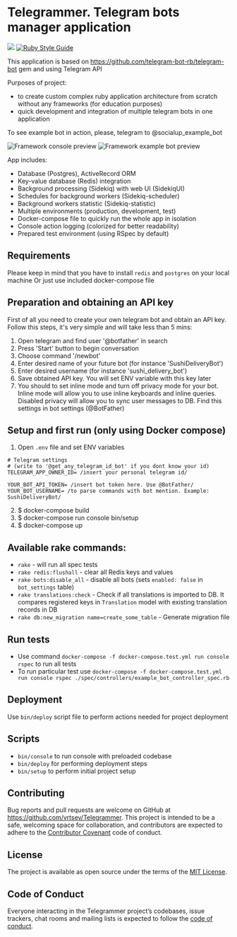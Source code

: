 # Telegrammer. Telegram bots manager application

![](https://img.shields.io/badge/ruby-v.3.1.1-red)
[![Ruby Style Guide](https://img.shields.io/badge/code_style-rubocop-brightgreen.svg)](https://github.com/rubocop/rubocop)

This application is based on https://github.com/telegram-bot-rb/telegram-bot gem and using Telegram API

Purposes of project:
- to create custom complex ruby application architecture from scratch without any frameworks (for education purposes)
- quick development and integration of multiple telegram bots in one application

To see example bot in action, please, telegram to @socialup_example_bot

![Framework console preview](https://user-images.githubusercontent.com/20019225/64276330-5c09f300-cf50-11e9-81dc-6a28ecd7cac1.JPG)
![Framework example bot preview](https://user-images.githubusercontent.com/20019225/64276329-5c09f300-cf50-11e9-9db2-fc871386fc72.jpg)


App includes:
- Database (Postgres), ActiveRecord ORM
- Key-value database (Redis) integration
- Background processing (Sidekiq) with web UI (SidekiqUI)
- Schedules for background workers (Sidekiq-scheduler)
- Background workers statistic (Sidekiq-statistic)
- Multiple environments (production, development, test)
- Docker-compose file to quickly run the whole app in isolation
- Console action logging (colorized for better readability)
- Prepared test environment (using RSpec by default)

## Requirements
Please keep in mind that you have to install `redis` and `postgres` on your local machine
Or just use included docker-compose file

## Preparation and obtaining an API key
First of all you need to create your own telegram bot and obtain an API key. Follow this steps, it's very simple and will take less than 5 mins:
1. Open telegram and find user '@botfather' in search
2. Press 'Start' button to begin conversation
3. Choose command '/newbot'
4. Enter desired name of your future bot (for instance 'SushiDeliveryBot')
5. Enter desired username (for instance 'sushi_delivery_bot')
6. Save obtained API key. You will set ENV variable with this key later
7. You should to set inline mode and turn off privacy mode for your bot. Inline mode will allow you to use inline keyboards and inline queries. Disabled privacy will allow you to sync user messages to DB. Find this settings in bot settings (@BotFather)

## Setup and first run (only using Docker compose)
1. Open `.env` file and set ENV variables

```
# Telegram settings
# (write to '@get_any_telegram_id_bot' if you dont know your id)
TELEGRAM_APP_OWNER_ID= /insert your personal telegram id/

YOUR_BOT_API_TOKEN= /insert bot token here. Use @BotFather/
YOUR_BOT_USERNAME= /to parse commands with bot mention. Example: SushiDeliveryBot/
```
2. $ docker-compose build
3. $ docker-compose run console bin/setup
4. $ docker-compose up


## Available rake commands:
- `rake` - will run all spec tests
- `rake redis:flushall` - clear all Redis keys and values
- `rake bots:disable_all` - disable all bots (sets `enabled: false` in `bot_settings` table)
- `rake translations:check` - Check if all translations is imported to DB. It compares registered keys in `Translation` model with existing translation records in DB
- `rake db:new_migration name=create_some_table` - Generate migration file


## Run tests
- Use command `docker-compose -f docker-compose.test.yml run console rspec` to run all tests
- To run particular test use `docker-compose -f docker-compose.test.yml run console rspec ./spec/controllers/example_bot_controller_spec.rb`

## Deployment
Use `bin/deploy` script file to perform actions needed for project deployment

## Scripts
- `bin/console` to run console with preloaded codebase
- `bin/deploy` for performing deployment steps
- `bin/setup` to perform initial project setup

## Contributing
Bug reports and pull requests are welcome on GitHub at https://github.com/vrtsev/Telegrammer. This project is intended to be a safe, welcoming space for collaboration, and contributors are expected to adhere to the [Contributor Covenant](http://contributor-covenant.org) code of conduct.

## License
The project is available as open source under the terms of the [MIT License](https://opensource.org/licenses/MIT).

## Code of Conduct
Everyone interacting in the Telegrammer project’s codebases, issue trackers, chat rooms and mailing lists is expected to follow the [code of conduct](https://github.com/vrtsev/Telegrammer/blob/master/CODE_OF_CONDUCT.md).
